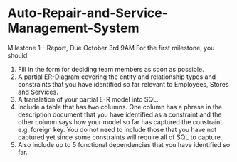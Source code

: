 # Auto-Repair-and-Service-Management-System

Milestone 1 - Report, Due October 3rd 9AM 
For the first milestone, you should: 
1. Fill in the form for deciding team members as soon as possible. 
2. A partial ER-Diagram covering the entity and relationship types and constraints that you have identified so far relevant to Employees, Stores and Services. 
3. A translation of your partial E-R model into SQL. 
4. Include a table that has two columns. One column has a phrase in the description document that you have identified as a constraint and the other column says how your model so far has captured the constraint e.g. foreign key. You do not need to include those that you have not captured yet since some constraints will require all of SQL to capture. 
5. Also include up to 5 functional dependencies that you have identified so far. 
